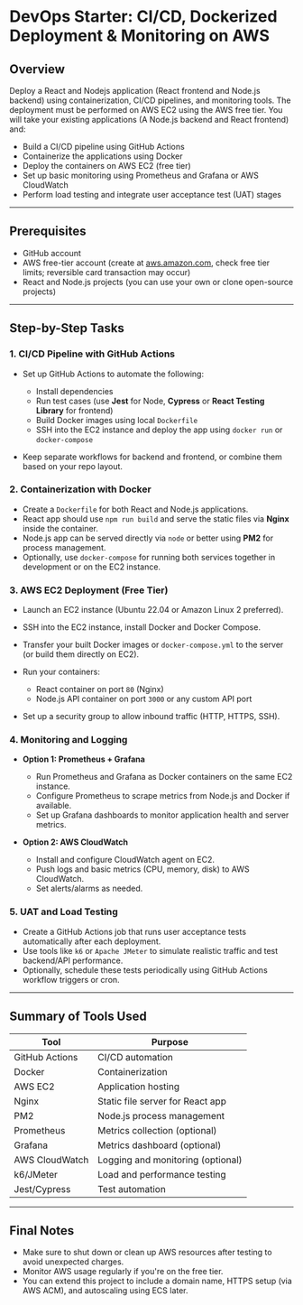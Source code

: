 # DevOps Starter: CI/CD, Dockerized Deployment & Monitoring on AWS

## Overview

Deploy a React and Nodejs application (React frontend and Node.js backend) using containerization, CI/CD pipelines, and monitoring tools. The deployment must be performed on AWS EC2 using the AWS free tier. You will take your existing applications (A Node.js backend and React frontend) and:

* Build a CI/CD pipeline using GitHub Actions
* Containerize the applications using Docker
* Deploy the containers on AWS EC2 (free tier)
* Set up basic monitoring using Prometheus and Grafana or AWS CloudWatch
* Perform load testing and integrate user acceptance test (UAT) stages

---

## Prerequisites

* GitHub account
* AWS free-tier account (create at [aws.amazon.com](https://aws.amazon.com), check free tier limits; reversible card transaction may occur)
* React and Node.js projects (you can use your own or clone open-source projects)

---

## Step-by-Step Tasks

### 1. CI/CD Pipeline with GitHub Actions

* Set up GitHub Actions to automate the following:

  * Install dependencies
  * Run test cases (use **Jest** for Node, **Cypress** or **React Testing Library** for frontend)
  * Build Docker images using local `Dockerfile`
  * SSH into the EC2 instance and deploy the app using `docker run` or `docker-compose`

* Keep separate workflows for backend and frontend, or combine them based on your repo layout.

### 2. Containerization with Docker

* Create a `Dockerfile` for both React and Node.js applications.
* React app should use `npm run build` and serve the static files via **Nginx** inside the container.
* Node.js app can be served directly via `node` or better using **PM2** for process management.
* Optionally, use `docker-compose` for running both services together in development or on the EC2 instance.

### 3. AWS EC2 Deployment (Free Tier)

* Launch an EC2 instance (Ubuntu 22.04 or Amazon Linux 2 preferred).
* SSH into the EC2 instance, install Docker and Docker Compose.
* Transfer your built Docker images or `docker-compose.yml` to the server (or build them directly on EC2).
* Run your containers:

  * React container on port `80` (Nginx)
  * Node.js API container on port `3000` or any custom API port
* Set up a security group to allow inbound traffic (HTTP, HTTPS, SSH).

### 4. Monitoring and Logging

* **Option 1: Prometheus + Grafana**

  * Run Prometheus and Grafana as Docker containers on the same EC2 instance.
  * Configure Prometheus to scrape metrics from Node.js and Docker if available.
  * Set up Grafana dashboards to monitor application health and server metrics.

* **Option 2: AWS CloudWatch**

  * Install and configure CloudWatch agent on EC2.
  * Push logs and basic metrics (CPU, memory, disk) to AWS CloudWatch.
  * Set alerts/alarms as needed.

### 5. UAT and Load Testing

* Create a GitHub Actions job that runs user acceptance tests automatically after each deployment.
* Use tools like `k6` or `Apache JMeter` to simulate realistic traffic and test backend/API performance.
* Optionally, schedule these tests periodically using GitHub Actions workflow triggers or cron.

---

## Summary of Tools Used

| Tool           | Purpose                           |
| -------------- | --------------------------------- |
| GitHub Actions | CI/CD automation                  |
| Docker         | Containerization                  |
| AWS EC2        | Application hosting               |
| Nginx          | Static file server for React app  |
| PM2            | Node.js process management        |
| Prometheus     | Metrics collection (optional)     |
| Grafana        | Metrics dashboard (optional)      |
| AWS CloudWatch | Logging and monitoring (optional) |
| k6/JMeter      | Load and performance testing      |
| Jest/Cypress   | Test automation                   |

---

## Final Notes

* Make sure to shut down or clean up AWS resources after testing to avoid unexpected charges.
* Monitor AWS usage regularly if you're on the free tier.
* You can extend this project to include a domain name, HTTPS setup (via AWS ACM), and autoscaling using ECS later.

